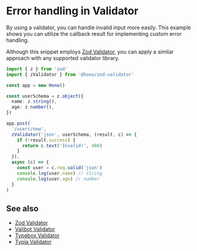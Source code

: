 # Error handling in Validator

By using a validator, you can handle invalid input more easily. This example shows you can utilize the callback result for implementing custom error handling.

Although this snippet employs [Zod Validator](https://github.com/honojs/middleware/blob/main/packages/zod-validator), you can apply a similar approach with any supported validator library.

```ts
import { z } from 'zod'
import { zValidator } from '@hono/zod-validator'

const app = new Hono()

const userSchema = z.object({
  name: z.string(),
  age: z.number(),
})

app.post(
  '/users/new',
  zValidator('json', userSchema, (result, c) => {
    if (!result.success) {
      return c.text('Invalid!', 400)
    }
  }),
  async (c) => {
    const user = c.req.valid('json')
    console.log(user.name) // string
    console.log(user.age) // number
  }
)
```

## See also

- [Zod Validator](https://github.com/honojs/middleware/blob/main/packages/zod-validator)
- [Valibot Validator](https://github.com/honojs/middleware/tree/main/packages/valibot-validator)
- [Typebox Validator](https://github.com/honojs/middleware/tree/main/packages/typebox-validator)
- [Typia Validator](https://github.com/honojs/middleware/tree/main/packages/typia-validator)
